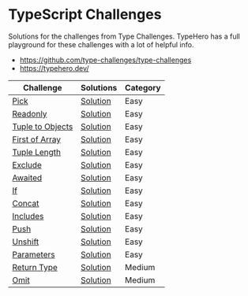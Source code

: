 # TypeScript Challenges

Solutions for the challenges from Type Challenges. TypeHero has
a full playground for these challenges with a lot of helpful info.

- https://github.com/type-challenges/type-challenges
- https://typehero.dev/

| Challenge                                                                                                                       | Solutions                                                                                            | Category |
| ------------------------------------------------------------------------------------------------------------------------------- | ---------------------------------------------------------------------------------------------------- | -------- |
| [Pick](https://github.com/type-challenges/type-challenges/blob/main/questions/00004-easy-pick/README.md)                        | [Solution](https://github.com/woodbrettm/challenges-ts/blob/main/challenges/easy/pick.ts)            | Easy     |
| [Readonly](https://github.com/type-challenges/type-challenges/blob/main/questions/00007-easy-readonly/README.md)                | [Solution](https://github.com/woodbrettm/challenges-ts/blob/main/challenges/easy/readonly.ts)        | Easy     |
| [Tuple to Objects](https://github.com/type-challenges/type-challenges/blob/main/questions/00011-easy-tuple-to-object/README.md) | [Solution](https://github.com/woodbrettm/challenges-ts/blob/main/challenges/easy/tuple-to-object.ts) | Easy     |
| [First of Array](https://github.com/type-challenges/type-challenges/blob/main/questions/00014-easy-first/README.md)             | [Solution](https://github.com/woodbrettm/challenges-ts/blob/main/challenges/easy/first-of-array.ts)  | Easy     |
| [Tuple Length](https://github.com/type-challenges/type-challenges/blob/main/questions/00018-easy-tuple-length/README.md)        | [Solution](https://github.com/woodbrettm/challenges-ts/blob/main/challenges/easy/tuple-length.ts)    | Easy     |
| [Exclude](https://github.com/type-challenges/type-challenges/blob/main/questions/00043-easy-exclude/README.md)                  | [Solution](https://github.com/woodbrettm/challenges-ts/blob/main/challenges/easy/exclude.ts)         | Easy     |
| [Awaited](https://github.com/type-challenges/type-challenges/blob/main/questions/00189-easy-awaited/README.md)                  | [Solution](https://github.com/woodbrettm/challenges-ts/blob/main/challenges/easy/awaited.ts)         | Easy     |
| [If](https://github.com/type-challenges/type-challenges/blob/main/questions/00268-easy-if/README.md)                            | [Solution](https://github.com/woodbrettm/challenges-ts/blob/main/challenges/easy/if.ts)              | Easy     |
| [Concat](https://github.com/type-challenges/type-challenges/blob/main/questions/00533-easy-concat/README.md)                    | [Solution](https://github.com/woodbrettm/challenges-ts/blob/main/challenges/easy/concat.ts)          | Easy     |
| [Includes](https://github.com/type-challenges/type-challenges/blob/main/questions/00898-easy-includes/README.md)                | [Solution](https://github.com/woodbrettm/challenges-ts/blob/main/challenges/easy/includes.ts)        | Easy     |
| [Push](https://github.com/type-challenges/type-challenges/blob/main/questions/03057-easy-push/README.md)                        | [Solution](https://github.com/woodbrettm/challenges-ts/blob/main/challenges/easy/push.ts)            | Easy     |
| [Unshift](https://github.com/type-challenges/type-challenges/blob/main/questions/03057-easy-unshift/README.md)                  | [Solution](https://github.com/woodbrettm/challenges-ts/blob/main/challenges/easy/unshift.ts)         | Easy     |
| [Parameters](https://github.com/type-challenges/type-challenges/blob/main/questions/03057-easy-parameters/README.md)            | [Solution](https://github.com/woodbrettm/challenges-ts/blob/main/challenges/easy/parameters.ts)      | Easy     |
| [Return Type](https://github.com/type-challenges/type-challenges/blob/main/questions/00002-medium-return-type/README.md)        | [Solution](https://github.com/woodbrettm/challenges-ts/blob/main/challenges/medium/return-type.ts)   | Medium   |
| [Omit](https://github.com/type-challenges/type-challenges/blob/main/questions/00003-medium-omit/README.md)                      | [Solution](https://github.com/woodbrettm/challenges-ts/blob/main/challenges/medium/omit.ts)          | Medium   |
